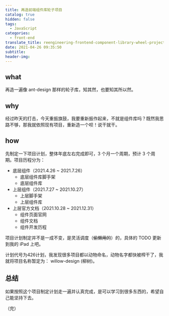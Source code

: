 ```yaml
---
title: 再造前端组件库轮子项目
catalog: true
hidden: false
tags:
  - JavaScript
categories:
  - front-end
translate_title: reengineering-frontend-component-library-wheel-project
date: 2021-04-26 09:35:50
subtitle:
header-img:
---
```


## what
再造一遍像 ant-design 那样的轮子库，知其然，也要知其所以然。

## why

经过昨天的打击，今天重振旗鼓，我要重新振作起来，不就是组件库吗？既然我思路不够，那我就依照现有项目，重新造一个呗！说干就干。

## how

先制定一下项目计划，整体年底左右完成即可，3 个月一个周期，预计 3 个周期。项目历程分为：
- 底层组件（2021.4.26 ~ 2021.7.26）
  - 底层组件库脚手架
  - 底层组件库
- 上层组件（2021.7.27 ~ 2021.10.27）
  - 上层脚手架
  - 上层组件库
- 上层官方文档（2021.10.28 ~ 2021.12.31）
  - 组件页面官网
  - 组件文档
  - 组件开发历程

项目计划制定并不是一成不变，是灵活调度（~~偷懒用的~~）的，具体的 TODO 更新到我的 iPad 上吧。

计划代号为426计划，我发现很多项目都以动物命名，动物名字都快被榨干了，我就将项目名称暂定为： willow-design (柳树)。
## 总结

如果按照这个项目制定计划走一遍并认真完成，是可以学习到很多东西的，希望自己能坚持下去。


（完）